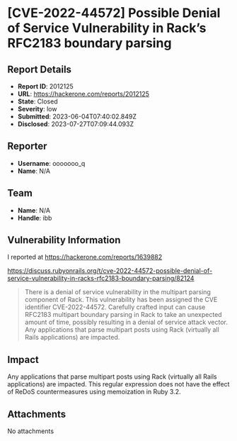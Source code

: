 # [CVE-2022-44572] Possible Denial of Service Vulnerability in Rack’s RFC2183 boundary parsing

## Report Details
- **Report ID**: 2012125
- **URL**: https://hackerone.com/reports/2012125
- **State**: Closed
- **Severity**: low
- **Submitted**: 2023-06-04T07:40:02.849Z
- **Disclosed**: 2023-07-27T07:09:44.093Z

## Reporter
- **Username**: ooooooo_q
- **Name**: N/A

## Team
- **Name**: N/A
- **Handle**: ibb

## Vulnerability Information
I reported at https://hackerone.com/reports/1639882

https://discuss.rubyonrails.org/t/cve-2022-44572-possible-denial-of-service-vulnerability-in-racks-rfc2183-boundary-parsing/82124
> There is a denial of service vulnerability in the multipart parsing component of Rack. This vulnerability has been assigned the CVE identifier CVE-2022-44572.
> Carefully crafted input can cause RFC2183 multipart boundary parsing in Rack to take an unexpected amount of time, possibly resulting in a denial of service attack vector. Any applications that parse multipart posts using Rack (virtually all Rails applications) are impacted.

## Impact

Any applications that parse multipart posts using Rack (virtually all Rails applications) are impacted.
This regular expression does not have the effect of ReDoS countermeasures using memoization in Ruby 3.2.

## Attachments
No attachments
